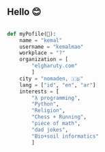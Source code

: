 <!---
- 👋 Hi, I’m @kemalmao19
- 👀 I’m interested in ...
- 🌱 I’m currently learning ...
- 💞️ I’m looking to collaborate on ...
- 📫 How to reach me ...


kemalmao19/kemalmao19 is a ✨ special ✨ repository because its `README.md` (this file) appears on your GitHub profile.
You can click the Preview link to take a look at your changes. --->
## Hello 😊

```python

def myPofile(👀):
    name = "kemal"
    username = "kemalmao"
    workplace = "?"
    organization = [
        "elgharuty.com"
        ]
    city = "nomaden, 🇮🇩"
    lang = ["id", "en", "ar"]
    interests = [
        "λ programming",
        "Python",
        "Religion",
        "Chess + Running",
        "piece of math",
        "dad jokes",
        "Bio+soil informatics"
        ]

```
